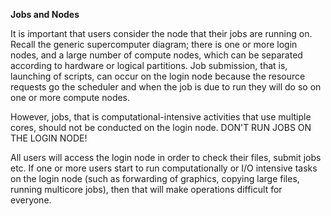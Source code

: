 **Jobs and Nodes**

It is important that users consider the node that their jobs are running on. Recall the generic supercomputer diagram; there is one or more 
login nodes, and a large number of compute nodes, which can be separated according to hardware or logical partitions. Job submission, that is, 
launching of scripts, can occur on the login node because the resource requests go the scheduler and when the job is due to run they will do so 
on one or more compute nodes.

However, jobs, that is computational-intensive activities that use multiple cores, should not be conducted on the login node. DON'T RUN JOBS ON 
THE LOGIN NODE!

All users will access the login node in order to check their files, submit jobs etc. If one or more users start to run computationally or I/O 
intensive tasks on the login node (such as forwarding of graphics, copying large files, running multicore jobs), then that will make operations 
difficult for everyone.
